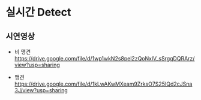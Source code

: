 # 실시간 Detect


## 시연영상
* 비 맹견
  https://drive.google.com/file/d/1wp1wkN2s8pel2zQoNxlV_sSrgqDQRArz/view?usp=sharing

* 맹견
  https://drive.google.com/file/d/1kLwAKwMXeam9ZrksO7S25IQd2cJSna3J/view?usp=sharing

